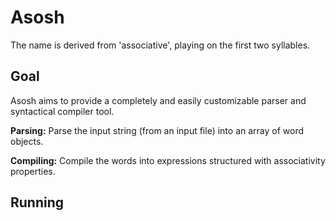 # Asosh

The name is derived from 'associative', playing on the first two syllables.

## Goal

Asosh aims to provide a completely and easily customizable parser and syntactical compiler tool.

__Parsing:__ Parse the input string (from an input file) into an array of word objects.

__Compiling:__ Compile the words into expressions structured with associativity properties.

## Running

